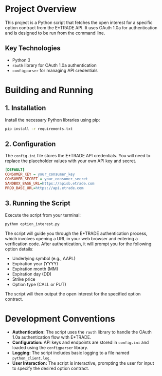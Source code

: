 # Project Overview

This project is a Python script that fetches the open interest for a specific option contract from the E*TRADE API. It uses OAuth 1.0a for authentication and is designed to be run from the command line.

## Key Technologies

*   Python 3
*   `rauth` library for OAuth 1.0a authentication
*   `configparser` for managing API credentials

# Building and Running

## 1. Installation

Install the necessary Python libraries using pip:

```bash
pip install -r requirements.txt
```

## 2. Configuration

The `config.ini` file stores the E*TRADE API credentials. You will need to replace the placeholder values with your own API key and secret.

```ini
[DEFAULT]
CONSUMER_KEY = your_consumer_key
CONSUMER_SECRET = your_consumer_secret
SANDBOX_BASE_URL=https://apisb.etrade.com
PROD_BASE_URL=https://api.etrade.com
```

## 3. Running the Script

Execute the script from your terminal:

```bash
python option_interest.py
```

The script will guide you through the E*TRADE authentication process, which involves opening a URL in your web browser and entering a verification code. After authentication, it will prompt you for the following option details:

*   Underlying symbol (e.g., AAPL)
*   Expiration year (YYYY)
*   Expiration month (MM)
*   Expiration day (DD)
*   Strike price
*   Option type (CALL or PUT)

The script will then output the open interest for the specified option contract.

# Development Conventions

*   **Authentication:** The script uses the `rauth` library to handle the OAuth 1.0a authentication flow with E*TRADE.
*   **Configuration:** API keys and endpoints are stored in `config.ini` and loaded using the `configparser` library.
*   **Logging:** The script includes basic logging to a file named `python_client.log`.
*   **User Interaction:** The script is interactive, prompting the user for input to specify the desired option contract.
